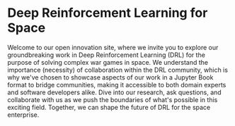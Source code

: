 # Deep Reinforcement Learning for Space

Welcome to our open innovation site, where we invite you to explore our groundbreaking work in Deep Reinforcement Learning (DRL) for the purpose of solving complex war games in space. We understand the importance (necessity) of collaboration within the DRL community, which is why we've chosen to showcase aspects of our work in a Jupyter Book format to bridge communities, making it accessible to both domain experts and software  developers alike. Dive into our research, ask questions, and collaborate with us as we push the boundaries of what's possible in this exciting field. Together, we can shape the future of DRL for the space enterprise.

